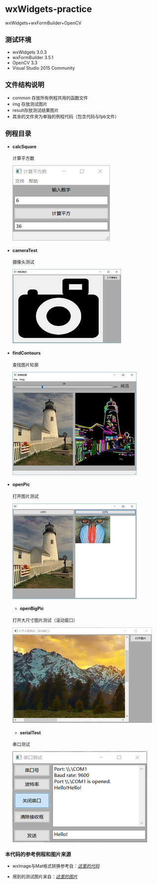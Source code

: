 # wxWidgets-practice
wxWidgets+wxFormBuilder+OpenCV

## 测试环境
* wxWidgets 3.0.3
* wxFormBuilder 3.5.1
* OpenCV 3.3
* Visual Studio 2015 Community

## 文件结构说明
* common 存放所有例程共用的函数文件
* img 存放测试图片
* result存放测试结果图片
* 其余的文件夹为单独的例程代码（包含代码与fpb文件）

## 例程目录

* #### calcSquare
  计算平方数

  ![](https://github.com/xxpcb/wxWidgets-practice/blob/master/result/calcSquare.png)

* #### cameraTest
  摄像头测试

  ![](https://github.com/xxpcb/wxWidgets-practice/blob/master/result/cameraTest.jpg)


* #### findContours
  查找图片轮廓

  ![](https://github.com/xxpcb/wxWidgets-practice/blob/master/result/findContours.jpg)

* #### openPic
  打开图片测试

  ![](https://github.com/xxpcb/wxWidgets-practice/blob/master/result/openPic.jpg)
  
  * #### openBigPic
  打开大尺寸图片测试（滚动窗口）

  ![](https://github.com/xxpcb/wxWidgets-practice/blob/master/result/openBigPic.jpg)
  
   * #### serialTest
  串口测试

  ![](https://github.com/xxpcb/wxWidgets-practice/blob/master/result/serialTest.png)

### 本代码的参考例程和图片来源
* wxImage与Mat格式转换参考自：[*这里的代码*](https://github.com/yan9a/wxwidgets/blob/master/minimalcv/util.h)

* 用到的测试图片来自：[*这里的图片*](https://github.com/SSARCandy/Coherent-Line-Drawing/tree/master/data)

